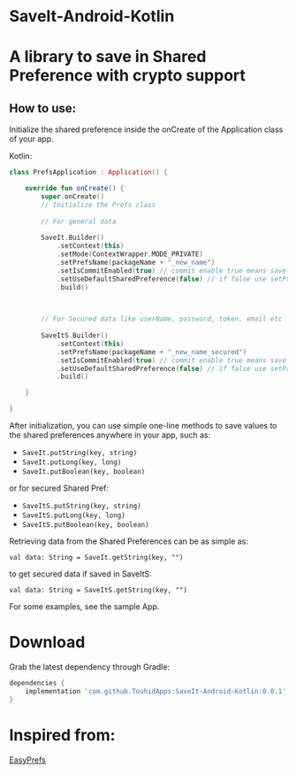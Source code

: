 # SaveIt-Android-Kotlin
A library to save in Shared Preference with crypto support
===

## How to use:

Initialize the shared preference inside the onCreate of the Application class of your app.


Kotlin:

```Kotlin
class PrefsApplication : Application() {

    override fun onCreate() {
        super.onCreate()
        // Initialize the Prefs class
              
        // For general data
         
        SaveIt.Builder()
            .setContext(this)
            .setMode(ContextWrapper.MODE_PRIVATE)
            .setPrefsName(packageName + "_new_name")
            .setIsCommitEnabled(true) // commit enable true means save instantly, false means save asynchronously
            .setUseDefaultSharedPreference(false) // if false use setPrefsName() method to set name
            .build()


        
        // For Secured data like userName, password, token, email etc
        
        SaveItS.Builder()
            .setContext(this)
            .setPrefsName(packageName + "_new_name_secured")
            .setIsCommitEnabled(true) // commit enable true means save instantly, false means save asynchronously
            .setUseDefaultSharedPreference(false) // if false use setPrefsName() method to set name
            .build()

    }

}
```


After initialization, you can use simple one-line methods to save values to the shared preferences anywhere in your app, such as:

- `SaveIt.putString(key, string)`
- `SaveIt.putLong(key, long)`
- `SaveIt.putBoolean(key, boolean)` 

or for secured Shared Pref:

- `SaveItS.putString(key, string)`
- `SaveItS.putLong(key, long)`
- `SaveItS.putBoolean(key, boolean)` 

Retrieving data from the Shared Preferences can be as simple as:

	val data: String = SaveIt.getString(key, "")

to get secured data if saved in SaveItS:

	val data: String = SaveItS.getString(key, "")


For some examples, see the sample App.



# Download
Grab the latest dependency through Gradle:
```Groovy
dependencies {
    implementation 'com.github.TouhidApps:SaveIt-Android-Kotlin:0.0.1'
}
```



# Inspired from:
[EasyPrefs](https://github.com/Pixplicity/EasyPrefs)
